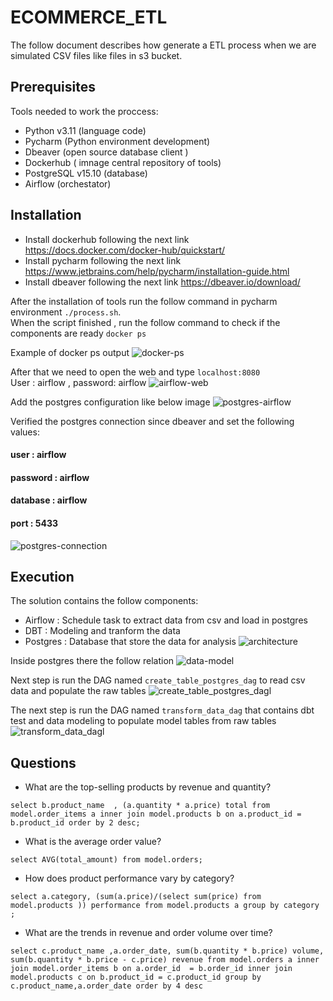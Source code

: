 # ECOMMERCE_ETL

The follow document describes how generate a ETL process when we are simulated CSV files like files in s3 bucket.

## Prerequisites
Tools needed to work the proccess:
- Python v3.11 (language code)
- Pycharm (Python environment development)
- Dbeaver (open source database client )
- Dockerhub ( imnage central repository of tools)
- PostgreSQL v15.10 (database)
- Airflow (orchestator)

## Installation
- Install dockerhub following the next link https://docs.docker.com/docker-hub/quickstart/
- Install pycharm following the next link https://www.jetbrains.com/help/pycharm/installation-guide.html
- Install dbeaver following the next link https://dbeaver.io/download/

After the installation of tools run the follow command in pycharm environment `./process.sh`.  
When the script finished , run the follow command to check if the components are ready `docker ps`  

Example of docker ps output
![docker-ps](./images/docker_ps.png)

After that we need to open the web and type `localhost:8080`  
User : airflow , password: airflow
![airflow-web](./images/airflow-web.png)

Add the postgres configuration like below image 
![postgres-airflow](./images/postgres_airflow.png)

Verified the postgres connection since dbeaver and set the following values:
#### user : airflow 
#### password : airflow 
#### database : airflow 
#### port : 5433 

![postgres-connection](./images/postgres-connection.png)

## Execution

The solution contains the follow components:
- Airflow : Schedule task to extract data from csv and load in postgres
- DBT : Modeling and tranform the data
- Postgres : Database that store the data for analysis
![architecture](./images/architecture.png) 

Inside postgres there the follow relation
![data-model](./images/data_model.png) 

Next step is run the DAG named `create_table_postgres_dag` to read csv data and populate the raw tables
![create_table_postgres_dagl](./images/create_table_postgres_dag.png) 

The next step is run the DAG named `transform_data_dag` that contains dbt test and data modeling to populate model tables from raw tables
![transform_data_dagl](./images/transform_data_dag.png) 

## Questions 

- What are the top-selling products by revenue and quantity?

`select b.product_name  , (a.quantity * a.price) total
from model.order_items a
inner join model.products b
on a.product_id = b.product_id
order by 2 desc; `

- What is the average order value?

`select AVG(total_amount)
from model.orders;`

- How does product performance vary by category?

`select a.category, (sum(a.price)/(select sum(price) from model.products )) performance
from model.products a
group by category ;`

- What are the trends in revenue and order volume over time?

`select c.product_name ,a.order_date, sum(b.quantity * b.price) volume, sum(b.quantity * b.price - c.price) revenue
from model.orders a
inner join model.order_items b
on a.order_id  = b.order_id
inner join model.products c
on b.product_id = c.product_id
group by c.product_name,a.order_date
order by 4 desc`
